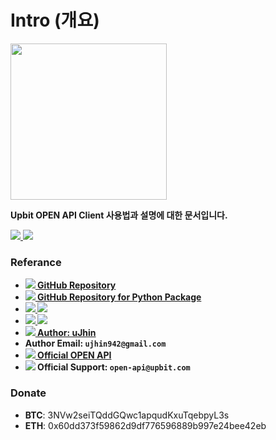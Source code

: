 # Intro (개요)

<img src="/images/logo.png" width="250" height="250">

**Upbit OPEN API Client 사용법과 설명에 대한 문서입니다.**

<a href="https://github.com/uJhin/upbit-client/releases">
  <img src="https://img.shields.io/github/v/release/uJhin/upbit-client"/>
</a>
<a href="https://github.com/uJhin/upbit-client/blob/main/LICENSE">
  <img src="https://img.shields.io/github/license/uJhin/upbit-client"/>
</a>

### Referance

<ul>
  <li>
    <b>
      <a href="https://github.com/uJhin/upbit-client/">
        <img src="/images/github.svg"/> GitHub Repository
      </a>
    </b>
  </li>
  <li>
    <b>
      <a href="https://github.com/uJhin/upbit-client/">
        <img src="/images/github.svg"/> GitHub Repository for Python Package
      </a>
    </b>
  </li>
  <li>
    <b>
      <a href="https://pypi.org/project/upbit-client/">
        <img src="/images/pypi.svg"/>
        <img src="https://img.shields.io/pypi/v/upbit-client"/>
      </a>
    </b>
  </li>
  <li>
    <b>
      <a href="https://github.com/uJhin/upbit-client/issues/">
        <img src="/images/github.svg"/>
        <img src="https://img.shields.io/github/issues/uJhin/upbit-client"/>
      </a>
    </b>
  </li>
  <li>
    <b>
      <a href="https://github.com/uJhin/">
        <img src="/images/github.svg"/> Author: uJhin
      </a>
    </b>
  </li>
  <li>
    <b>
      Author Email: <code>ujhin942@gmail.com</code>
    </b>
  </li>
  <li>
    <a href="https://docs.upbit.com/docs/">
      <b>
        <img src="/images/favicon.ico"/> Official OPEN API
      </b>
    </a>
  </li>
  <li>
    <b>
      <img src="/images/favicon.ico"/> Official Support: <code>open-api@upbit.com</code>
    </b>
  </li>
</ul>


### Donate
- **BTC**: 3NVw2seiTQddGQwc1apqudKxuTqebpyL3s
- **ETH**: 0x60dd373f59862d9df776596889b997e24bee42eb